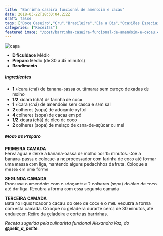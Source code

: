 ```yaml
---
title: "Barrinha caseira funcional de amendoim e cacau"
date: 2018-03-22T18:30:04.222Z
draft: false
tags: ["Doce Caseiro","Cru","Brasileira","Dia a Dia","Ocasiões Especiais","Alimentação saudável","receita"]
categories: ["Receitas"]
featured_image: "/post/barrinha-caseira-funcional-de-amendoim-e-cacau.4df1ef00.jpg"
---
```


![capa](/post/barrinha-caseira-funcional-de-amendoim-e-cacau.4df1ef00.jpg)

*   **Dificuldade** Médio
*   **Preparo** Médio (de 30 a 45 minutos)
*   **Rendimento**

##### Ingredientes

*   **1** xícara (chá) de banana-passa ou tâmaras sem caroço deixadas de molho
*   **1/2** xícara (chá) de farinha de coco
*   **1** xícara (chá) de amendoim sem casca e sem sal
*   **2** colheres (sopa) de adoçante xylitol
*   **4** colheres (sopa) de cacau em pó
*   **1/2** xícara (chá) de óleo de coco
*   **2** colheres (sopa) de melaço de cana-de-açúcar ou mel

##### Modo de Preparo

**PRIMEIRA CAMADA**  
Ferva água e deixe a banana-passa de molho por 15 minutos. Coe a banana-passa e coloque-a no processador com farinha de coco até formar uma massa com liga, mantendo alguns pedacinhos da fruta. Coloque a massa em uma fôrma.

**SEGUNDA CAMADA**  
Processe o amendoim com o adoçante e 2 colheres (sopa) do óleo de coco até dar liga. Recubra a forma com essa segunda camada

**TERCEIRA CAMADA**  
Bata no liquidificador o cacau, do óleo de coco e o mel. Recubra a forma com esta camada. Coloque na geladeira durante cerca de 30 minutos, até endurecer. Retire da geladeira e corte as barrinhas.

_Receita sugerida pela culinarista funcional Alexandra Vaz, do **@petit\_a\_petite**._
